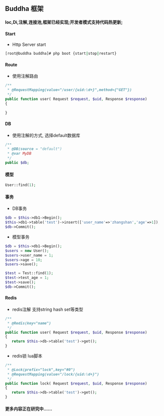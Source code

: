 ## Buddha 框架

#### Ioc,Di,注解,连接池,框架已经实现;开发者模式支持代码热更新;

#### Start

- Http Server start

```bash
[root@buddha buddha]# php boot {start|stop|restart}
```

#### Route

- 使用注解路由

```PHP
/**
 * @RequestMapping(value="/user/{uid:\d+}",method={"GET"})
 */
public function user( Request $request, $uid, Response $response)
{
    
}
```
#### DB
- 使用注解的方式, 选择default数据库
```PHP
/**
 * @DB(source = "default")
 * @var MyDB
 */
public $db;
```
#### 模型
```PHP
User::find(1);
```
#### 事务
- DB事务
```PHP
$db = $this->db1->Begin();
$this->db1->table('test')->insert(['user_name'=>'zhangshan','age'=>1]);
$db->Commit();
```
- 模型事务
```PHP
$db = $this->db1->Begin();
$users = new User();
$users->user_name = 1;
$users->age = 10;
$users->save();

$test = Test::find(1);
$test->test_age = 1;
$test->save();
$db->Commit();
```
#### Redis
- redis注解 支持string hash set等类型
```PHP
/**
 * @Redis(key="name")
 */
public function user( Request $request, $uid, Response $response)
{
   return $this->db->table('test')->get();
}
```
- redis锁 lua脚本
```PHP
/**
 * @Lock(prefix="lock",key="#0")
 * @RequestMapping(value="/lock/{uid:\d+}")
 */
public function lock( Request $request, $uid, Response $response)
{
   return $this->db->table('test')->get();
}
```
#### 更多内容正在研究中......
